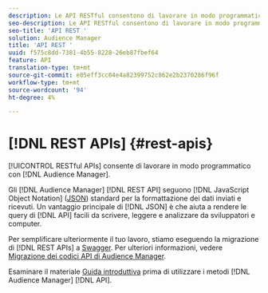 ```yaml
---
description: Le API RESTful consentono di lavorare in modo programmatico con  Audience Manager.
seo-description: Le API RESTful consentono di lavorare in modo programmatico con  Audience Manager.
seo-title: 'API REST '
solution: Audience Manager
title: 'API REST '
uuid: f575c8dd-7381-4b55-8228-26eb87fbef64
feature: API
translation-type: tm+mt
source-git-commit: e05eff3cc04e4a82399752c862e2b2370286f96f
workflow-type: tm+mt
source-wordcount: '94'
ht-degree: 4%

---
```



# [!DNL REST APIs] {#rest-apis}

[!UICONTROL RESTful APIs] consente di lavorare in modo programmatico con  [!DNL Audience Manager].

Gli [!DNL Audience Manager] [!DNL REST API] seguono [!DNL JavaScript Object Notation] ([JSON](https://www.json.org/)) standard per la formattazione dei dati inviati e ricevuti. Un vantaggio principale di [!DNL JSON] è che aiuta a rendere le query di [!DNL API] facili da scrivere, leggere e analizzare da sviluppatori e computer.

Per semplificare ulteriormente il tuo lavoro, stiamo eseguendo la migrazione di [!DNL REST APIs] a [Swagger](https://swagger.io/solutions/api-documentation/). Per ulteriori informazioni, vedere [ Migrazione dei codici API di Audience Manager](/help/using/api/api-swagger-migration.md).

Esaminare il materiale [Guida introduttiva](../../api/rest-api-main/aam-api-getting-started.md#getting-started-with-rest-apis) prima di utilizzare i metodi [!DNL Audience Manager] [!DNL API].
